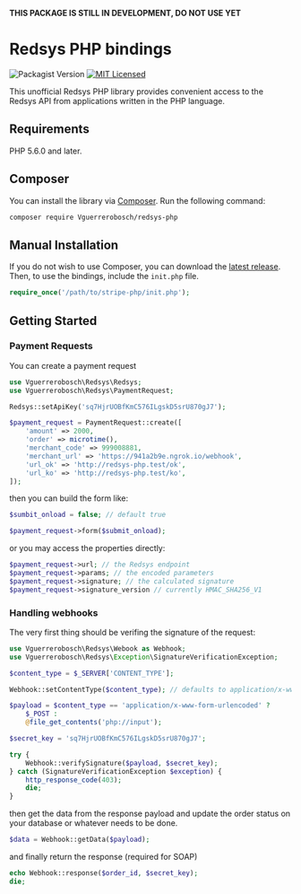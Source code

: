 **THIS PACKAGE IS STILL IN DEVELOPMENT, DO NOT USE YET**

# Redsys PHP bindings
![Packagist Version](https://img.shields.io/packagist/v/vguerrerobosch/redsys-php?style=flat-square)
[![MIT Licensed](https://img.shields.io/badge/license-MIT-brightgreen.svg?style=flat-square)](LICENSE.md)

This unofficial Redsys PHP library provides convenient access to the Redsys API from applications written in the PHP language.

## Requirements

PHP 5.6.0 and later.

## Composer

You can install the library via [Composer](http://getcomposer.org/). Run the following command:

```bash
composer require Vguerrerobosch/redsys-php
```

## Manual Installation

If you do not wish to use Composer, you can download the [latest release](https://github.com/Vguerrerobosch/redsys-php/releases). Then, to use the bindings, include the `init.php` file.

```php
require_once('/path/to/stripe-php/init.php');
```

## Getting Started

### Payment Requests

You can create a payment request 

```php
use Vguerrerobosch\Redsys\Redsys;
use Vguerrerobosch\Redsys\PaymentRequest;

Redsys::setApiKey('sq7HjrUOBfKmC576ILgskD5srU870gJ7');

$payment_request = PaymentRequest::create([
    'amount' => 2000,
    'order' => microtime(),
    'merchant_code' => 999008881,
    'merchant_url' => 'https://941a2b9e.ngrok.io/webhook',
    'url_ok' => 'http://redsys-php.test/ok',
    'url_ko' => 'http://redsys-php.test/ko',
]);
```

then you can build the form like:

```php
$sumbit_onload = false; // default true

$payment_request->form($submit_onload);
```

or you may access the properties directly:

```php
$payment_request->url; // the Redsys endpoint
$payment_request->params; // the encoded parameters
$payment_request->signature; // the calculated signature
$payment_request->signature_version // currently HMAC_SHA256_V1
```

### Handling webhooks

The very first thing should be verifing the signature of the request:

```php
use Vguerrerobosch\Redsys\Webook as Webhook;
use Vguerrerobosch\Redsys\Exception\SignatureVerificationException;

$content_type = $_SERVER['CONTENT_TYPE'];

Webhook::setContentType($content_type); // defaults to application/x-www-form-urlencoded

$payload = $content_type == 'application/x-www-form-urlencoded' ?
    $_POST :
    @file_get_contents('php://input');

$secret_key = 'sq7HjrUOBfKmC576ILgskD5srU870gJ7';

try {
    Webhook::verifySignature($payload, $secret_key);
} catch (SignatureVerificationException $exception) {
    http_response_code(403);
    die;
}
```

then get the data from the response payload and update the order status on your database or whatever needs to be done.

```php
$data = Webhook::getData($payload);
```

and finally return the response (required for SOAP)

```php
echo Webhook::response($order_id, $secret_key);
die;
```